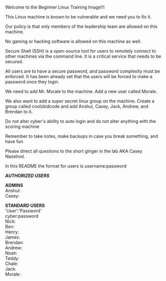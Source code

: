 Welcome to the Beginner Linux Training Image!!!

This Linux machine is known to be vulnerable and we need you to fix it.

Our policy is that only members of the leadership team are 
allowed on this machine.

No gaming or hacking software is allowed on this machine as well.

Secure Shell (SSH) is a open-source tool for users to remotely connect to 
other machines via the command line. It is a critical service that needs
to be secured.

All users are to have a secure password, and password complexity must be 
enforced. It has been already set that the users will be forced to make a password once they 
login.

We need to add Mr. Morale to the machine. Add a new user called Morale.

We also want to add a super secret linux group on the machine. Create a group called coolzkidcode and add Anshul, Casey, Jack, Andrew, and Brendan to it.

Do not alter cyber's ability to auto login and do not alter anything with 
the scoring machine

Remember to take notes, make backups in case you break something, and have fun

Please direct all questions to the short ginger in the lab AKA Casey Nazelrod.

In this README the format for users is username:password

***AUTHORIZED USERS***

**ADMINS**  
Anshul:  
Casey:  

**STANDARD USERS**  
'User':'Password'  
cyber:password  
Nick:  
Ben:  
Henry:   
James:  
Brendan:  
Andrew:  
Noah:  
Teddy:  
Chale:  
Jack:  
Morale:  
